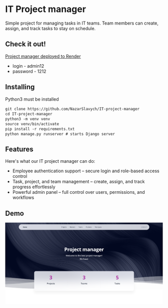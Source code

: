 # IT Project manager

Simple project for managing tasks in IT teams. Team members can create, assign, and track tasks to stay on schedule.

## Check it out!

[Project manager deployed to Render](https://it-project-manager.onrender.com)

* login - admin12
* password - 1212

## Installing

Python3 must be installed

```shell
git clone https://github.com/NazarSlavych/IT-project-manager
cd IT-project-manager
python3 -m venv venv
source venv/bin/activate
pip install -r requirements.txt
python manage.py runserver # starts Django server
```

## Features

Here's what our IT project manager can do:
* Employee authentication support – secure login and role-based access control
* Task, project, and team management – create, assign, and track progress effortlessly
* Powerful admin panel – full control over users, permissions, and workflows

## Demo

![Website Interface](demo.png)